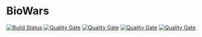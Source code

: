 # BioWars
[![Build Status](https://travis-ci.org/jandrewtorres/BioWars309.svg?branch=master)](https://travis-ci.org/jandrewtorres/BioWars309)
[![Quality Gate](https://sonarcloud.io/api/badges/gate?key=biowars)](https://sonarcloud.io/dashboard/index/biowars)
[![Quality Gate](https://sonarcloud.io/api/badges/measure?key=biowars&metric=ncloc)](https://sonarcloud.io/dashboard/index/biowars)
[![Quality Gate](https://sonarcloud.io/api/badges/measure?key=biowars&metric=vulnerablilities)](https://sonarcloud.io/dashboard/index/biowars)
[![Quality Gate](https://sonarcloud.io/api/badges/measure?key=biowars&metric=code_smells)](https://sonarcloud.io/dashboard/index/biowars)
